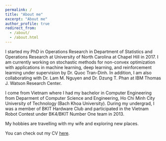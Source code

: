 ```yaml
---
permalink: /
title: "About me"
excerpt: "About me"
author_profile: true
redirect_from: 
  - /about/
  - /about.html
---
```


I started my PhD in Operations Research in Department of Statistics and Operations Research at University of North Carolina at Chapel Hill in 2017. I am currently working on stochastic methods for non-convex optimization with applications in machine learning, deep learning, and reinforcement learning under supervision by Dr. Quoc Tran-Dinh. In addition, I am also collaborating with Dr. Lam M. Nguyen and Dr. Dzung T. Phan at IBM Thomas J. Watson Research Center.

I come from Vietnam where I had my bachelor in Computer Engineering from Deparment of Computer Science and Engineering, Ho Chi Minh City University of Technology (Bach Khoa University). During my undergrad, I was a member of BKIT Hardware Club and participated in the Vietnam Robot Contest under BK4/BKIT Number One team in 2013.

My hobbies are travelling with my wife and exploring new places.

You can check out my CV <a href="../files/NhanPhamCV.pdf" target="_blank">here</a>.
